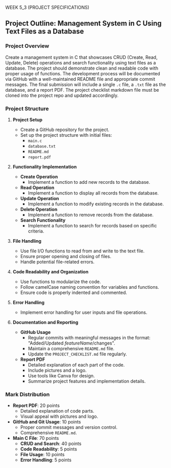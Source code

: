 WEEK 5_3 (PROJECT SPECIFICATIONS)

## Project Outline: Management System in C Using Text Files as a Database

### Project Overview
Create a management system in C that showcases CRUD (Create, Read, Update, Delete) operations and search functionality using text files as a database. The project should demonstrate clean and readable code with proper usage of functions. The development process will be documented via GitHub with a well-maintained README file and appropriate commit messages. The final submission will include a single `.c` file, a `.txt` file as the database, and a report PDF. The project checklist markdown file must be cloned into the project repo and updated accordingly.

### Project Structure
1. **Project Setup**
   - Create a GitHub repository for the project.
   - Set up the project structure with initial files:
     - `main.c`
     - `database.txt`
     - `README.md`
     - `report.pdf`

2. **Functionality Implementation**
   - **Create Operation**
     - Implement a function to add new records to the database.
   - **Read Operation**
     - Implement a function to display all records from the database.
   - **Update Operation**
     - Implement a function to modify existing records in the database.
   - **Delete Operation**
     - Implement a function to remove records from the database.
   - **Search Functionality**
     - Implement a function to search for records based on specific criteria.

3. **File Handling**
   - Use file I/O functions to read from and write to the text file.
   - Ensure proper opening and closing of files.
   - Handle potential file-related errors.

4. **Code Readability and Organization**
   - Use functions to modularize the code.
   - Follow camelCase naming convention for variables and functions.
   - Ensure code is properly indented and commented.

5. **Error Handling**
   - Implement error handling for user inputs and file operations.

6. **Documentation and Reporting**
   - **GitHub Usage**
     - Regular commits with meaningful messages in the format: "Added/Updated *featureName*/changes".
     - Maintain a comprehensive `README.md` file.
     - Update the `PROJECT_CHECKLIST.md` file regularly.
   - **Report PDF**
     - Detailed explanation of each part of the code.
     - Include pictures and a logo.
     - Use tools like Canva for design.
     - Summarize project features and implementation details.

### Mark Distribution
- **Report PDF**: 20 points
  - Detailed explanation of code parts.
  - Visual appeal with pictures and logo.
- **GitHub and Git Usage**: 10 points
  - Proper commit messages and version control.
  - Comprehensive `README.md`.
- **Main C File**: 70 points
  - **CRUD and Search**: 40 points
  - **Code Readability**: 5 points
  - **File Usage**: 10 points
  - **Error Handling**: 5 points
